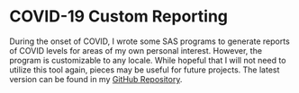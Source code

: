 # COVID-19 Custom Reporting

During the onset of COVID, I wrote some SAS programs to generate reports of COVID levels for areas of my own personal interest. However, the program is customizable to any locale. While hopeful that I will not need to utilize this tool again, pieces may be useful for future projects. The latest version can be found in my [GitHub Repository](https://github.com/abramjkline/SAS-COVID19).